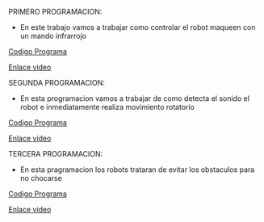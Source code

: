 PRIMERO PROGRAMACION: 
- En este trabajo vamos a trabajar como controlar el robot maqueen con un mando infrarrojo

[Codigo Programa](microbit-modulo4_video3.hex)

[Enlace video](https://youtube.com/shorts/izHQVBGrw0g)

SEGUNDA PROGRAMACION: 
- En esta programacion vamos a trabajar de como detecta el sonido el robot e inmediatamente realiza movimiento rotatorio 

[Codigo Programa](microbit-modulo4_video5.hex)

[Enlace video](https://youtube.com/shorts/u9V31VVIp2Q)

TERCERA PROGRAMACION: 
- En esta pragramacion los robots trataran de evitar los obstaculos para no chocarse 

[Codigo Programa](microbit-modulo4_video6.hex)

[Enlace video]()
